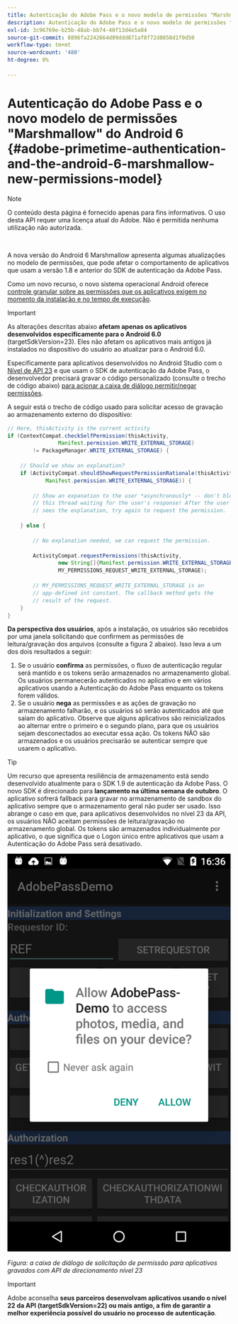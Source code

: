```yaml
---
title: Autenticação do Adobe Pass e o novo modelo de permissões "Marshmallow" do Android 6
description: Autenticação do Adobe Pass e o novo modelo de permissões "Marshmallow" do Android 6
exl-id: 3c96769e-b25b-48ab-bb74-40f13d4e5a84
source-git-commit: 8896fa2242664d09ddd871af8f72d8858d1f0d50
workflow-type: tm+mt
source-wordcount: '480'
ht-degree: 0%

---
```


# Autenticação do Adobe Pass e o novo modelo de permissões &quot;Marshmallow&quot; do Android 6 {#adobe-primetime-authentication-and-the-android-6-marshmallow-new-permissions-model}

>[!NOTE]
>
>O conteúdo desta página é fornecido apenas para fins informativos. O uso desta API requer uma licença atual do Adobe. Não é permitida nenhuma utilização não autorizada.

</br>

A nova versão do Android 6 Marshmallow apresenta algumas atualizações no modelo de permissões, que pode afetar o comportamento de aplicativos que usam a versão 1.8 e anterior do SDK de autenticação da Adobe Pass.

Como um novo recurso, o novo sistema operacional Android oferece [controle granular sobre as permissões que os aplicativos exigem no momento da instalação e no tempo de execução](https://developer.android.com/about/versions/marshmallow/android-6.0-changes.html).

>[!IMPORTANT]
>
>As alterações descritas abaixo **afetam apenas os aplicativos desenvolvidos especificamente para o Android 6.0** (targetSdkVersion=23). Eles não afetam os aplicativos mais antigos já instalados no dispositivo do usuário ao atualizar para o Android 6.0.


Especificamente para aplicativos desenvolvidos no Android Studio com o [Nível de API 23](http://developer.android.com/sdk/api_diff/23/changes.html) e que usam o SDK de autenticação da Adobe Pass, o desenvolvedor precisará gravar o código personalizado (consulte o trecho de código abaixo) [para acionar a caixa de diálogo permitir/negar permissões](https://developer.android.com/training/permissions/requesting.html).

A seguir está o trecho de código usado para solicitar acesso de gravação ao armazenamento externo do dispositivo:

```java
// Here, thisActivity is the current activity
if (ContextCompat.checkSelfPermission(thisActivity,
                Manifest.permission.WRITE_EXTERNAL_STORAGE)
        != PackageManager.WRITE_EXTERNAL_STORAGE) {

    // Should we show an explanation?
    if (ActivityCompat.shouldShowRequestPermissionRationale(thisActivity,
            Manifest.permission.WRITE_EXTERNAL_STORAGE)) {

        // Show an expanation to the user *asynchronously* -- don't block
        // this thread waiting for the user's response! After the user
        // sees the explanation, try again to request the permission.

    } else {

        // No explanation needed, we can request the permission.

        ActivityCompat.requestPermissions(thisActivity,
                new String[]{Manifest.permission.WRITE_EXTERNAL_STORAGE},
                MY_PERMISSIONS_REQUEST_WRITE_EXTERNAL_STORAGE);

        // MY_PERMISSIONS_REQUEST_WRITE_EXTERNAL_STORAGE is an
        // app-defined int constant. The callback method gets the
        // result of the request.
    }
}
```




**Da perspectiva dos usuários**, após a instalação, os usuários são recebidos por uma janela solicitando que confirmem as permissões de leitura/gravação dos arquivos (consulte a figura 2 abaixo). Isso leva a um dos dois resultados a seguir:

1. Se o usuário **confirma** as permissões, o fluxo de autenticação regular será mantido e os tokens serão armazenados no armazenamento global. Os usuários permanecerão autenticados no aplicativo e em vários aplicativos usando a Autenticação do Adobe Pass enquanto os tokens forem válidos.
1. Se o usuário **nega** as permissões e as ações de gravação no armazenamento falharão, e os usuários só serão autenticados até que saiam do aplicativo. Observe que alguns aplicativos são reinicializados ao alternar entre o primeiro e o segundo plano, para que os usuários sejam desconectados ao executar essa ação. Os tokens NÃO são armazenados e os usuários precisarão se autenticar sempre que usarem o aplicativo.


>[!TIP]
>
>Um recurso que apresenta resiliência de armazenamento está sendo desenvolvido atualmente para o SDK 1.9 de autenticação da Adobe Pass. O novo SDK é direcionado para **lançamento na última semana de outubro**. O aplicativo sofrerá fallback para gravar no armazenamento de sandbox do aplicativo sempre que o armazenamento geral não puder ser usado. Isso abrange o caso em que, para aplicativos desenvolvidos no nível 23 da API, os usuários NÃO aceitam permissões de leitura/gravação no armazenamento global. Os tokens são armazenados individualmente por aplicativo, o que significa que o Logon único entre aplicativos que usam a Autenticação do Adobe Pass será desativado.


![](assets/android-permissions-request.png)

*Figura: a caixa de diálogo de solicitação de permissão para aplicativos gravados com API de direcionamento nível 23*

>[!IMPORTANT]
>
> Adobe aconselha **seus parceiros desenvolvam aplicativos usando o nível 22 da API (targetSdkVersion=22) ou mais antigo, a fim de garantir a melhor experiência possível do usuário no processo de autenticação**.
